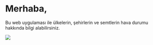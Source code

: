 <h1>Merhaba,</h1>
<p>Bu web uygulaması ile ülkelerin, şehirlerin ve semtlerin hava durumu hakkında bilgi alabilirsiniz.</p>

<img src='https://imgur.com/RkKDVpG'>
